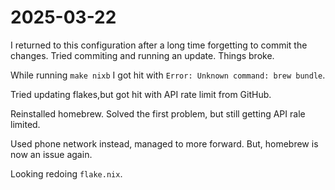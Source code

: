 # 2025-03-22

I returned to this configuration after a long time forgetting to commit the changes. Tried commiting and running an update. Things broke. 

While running `make nixb` I got hit with `Error: Unknown command: brew bundle`. 

Tried updating flakes,but got hit with API rate limit from GitHub.

Reinstalled homebrew. Solved the first problem, but still getting API rale limited. 

Used phone network instead, managed to more forward. But, homebrew is now an issue again.

Looking redoing `flake.nix`.

